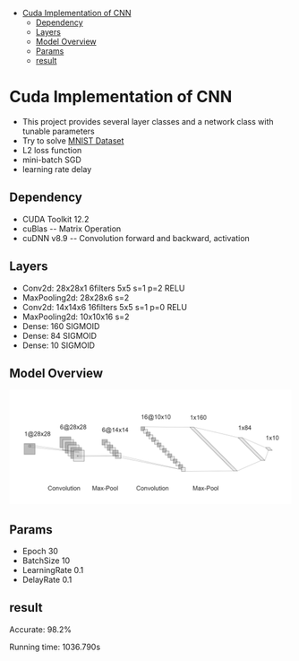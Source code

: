 - [Cuda Implementation of CNN](#cuda-implementation-of-cnn)
  - [Dependency](#dependency)
  - [Layers](#layers)
  - [Model Overview](#model-overview)
  - [Params](#params)
  - [result](#result)

# Cuda Implementation of CNN
* This project provides several layer classes and a network class with tunable parameters
* Try to solve [MNIST Dataset](http://yann.lecun.com/exdb/mnist/)
* L2 loss function
* mini-batch SGD
* learning rate delay

## Dependency
* CUDA Toolkit 12.2 
* cuBlas -- Matrix Operation
* cuDNN v8.9 -- Convolution forward and backward, activation 

## Layers
* Conv2d: 28x28x1  6filters 5x5 s=1 p=2 RELU
* MaxPooling2d: 28x28x6 s=2
* Conv2d: 14x14x6 16filters 5x5 s=1 p=0 RELU
* MaxPooling2d: 10x10x16 s=2
* Dense: 160 SIGMOID
* Dense: 84  SIGMOID
* Dense: 10  SIGMOID

## Model Overview

![overview](/img/overview.png)

## Params
* Epoch 30
* BatchSize 10
* LearningRate 0.1
* DelayRate 0.1

## result
Accurate: 98.2%

Running time: 1036.790s

